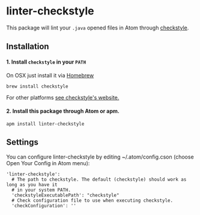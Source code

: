# linter-checkstyle

This package will lint your `.java` opened files in Atom through [checkstyle](http://checkstyle.sourceforge.net/).

## Installation

#### 1. Install ``checkstyle`` in your ``PATH``

On OSX just install it via [Homebrew](http://brew.sh/)
```
brew install checkstyle
```
For other platforms [see checkstyle's website.](http://checkstyle.sourceforge.net/)

#### 2. Install this package through Atom or apm.

```
apm install linter-checkstyle
```

## Settings
You can configure linter-checkstyle by editing ~/.atom/config.cson (choose Open Your Config in Atom menu):

    'linter-checkstyle':
      # The path to checkstyle. The default (checkstyle) should work as long as you have it
      # in your system PATH.
      'checkstyleExecutablePath': "checkstyle"
      # Check configuration file to use when executing checkstyle.
      'checkConfiguration': ''
